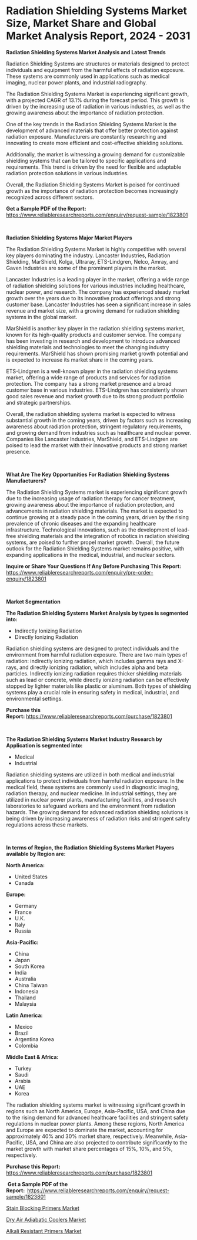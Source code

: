 <p><h1>Radiation Shielding Systems Market Size, Market Share and Global Market Analysis Report, 2024 - 2031</h1></p><p><strong>Radiation Shielding Systems Market Analysis and Latest Trends</strong></p>
<p><p>Radiation Shielding Systems are structures or materials designed to protect individuals and equipment from the harmful effects of radiation exposure. These systems are commonly used in applications such as medical imaging, nuclear power plants, and industrial radiography.</p><p>The Radiation Shielding Systems Market is experiencing significant growth, with a projected CAGR of 13.1% during the forecast period. This growth is driven by the increasing use of radiation in various industries, as well as the growing awareness about the importance of radiation protection.</p><p>One of the key trends in the Radiation Shielding Systems Market is the development of advanced materials that offer better protection against radiation exposure. Manufacturers are constantly researching and innovating to create more efficient and cost-effective shielding solutions.</p><p>Additionally, the market is witnessing a growing demand for customizable shielding systems that can be tailored to specific applications and requirements. This trend is driven by the need for flexible and adaptable radiation protection solutions in various industries.</p><p>Overall, the Radiation Shielding Systems Market is poised for continued growth as the importance of radiation protection becomes increasingly recognized across different sectors.</p></p>
<p><strong>Get a Sample PDF of the Report:&nbsp;</strong> <a href="https://www.reliableresearchreports.com/enquiry/request-sample/1823801">https://www.reliableresearchreports.com/enquiry/request-sample/1823801</a></p>
<p>&nbsp;</p>
<p><strong>Radiation Shielding Systems Major Market Players</strong></p>
<p><p>The Radiation Shielding Systems Market is highly competitive with several key players dominating the industry. Lancaster Industries, Radiation Shielding, MarShield, Kolga, Ultraray, ETS-Lindgren, Nelco, Amray, and Gaven Industries are some of the prominent players in the market.</p><p>Lancaster Industries is a leading player in the market, offering a wide range of radiation shielding solutions for various industries including healthcare, nuclear power, and research. The company has experienced steady market growth over the years due to its innovative product offerings and strong customer base. Lancaster Industries has seen a significant increase in sales revenue and market size, with a growing demand for radiation shielding systems in the global market.</p><p>MarShield is another key player in the radiation shielding systems market, known for its high-quality products and customer service. The company has been investing in research and development to introduce advanced shielding materials and technologies to meet the changing industry requirements. MarShield has shown promising market growth potential and is expected to increase its market share in the coming years.</p><p>ETS-Lindgren is a well-known player in the radiation shielding systems market, offering a wide range of products and services for radiation protection. The company has a strong market presence and a broad customer base in various industries. ETS-Lindgren has consistently shown good sales revenue and market growth due to its strong product portfolio and strategic partnerships.</p><p>Overall, the radiation shielding systems market is expected to witness substantial growth in the coming years, driven by factors such as increasing awareness about radiation protection, stringent regulatory requirements, and growing demand from industries such as healthcare and nuclear power. Companies like Lancaster Industries, MarShield, and ETS-Lindgren are poised to lead the market with their innovative products and strong market presence.</p></p>
<p>&nbsp;</p>
<p><strong>What Are The Key Opportunities For Radiation Shielding Systems Manufacturers?</strong></p>
<p><p>The Radiation Shielding Systems market is experiencing significant growth due to the increasing usage of radiation therapy for cancer treatment, growing awareness about the importance of radiation protection, and advancements in radiation shielding materials. The market is expected to continue growing at a steady pace in the coming years, driven by the rising prevalence of chronic diseases and the expanding healthcare infrastructure. Technological innovations, such as the development of lead-free shielding materials and the integration of robotics in radiation shielding systems, are poised to further propel market growth. Overall, the future outlook for the Radiation Shielding Systems market remains positive, with expanding applications in the medical, industrial, and nuclear sectors.</p></p>
<p><strong>Inquire or Share Your Questions If Any Before Purchasing This Report:</strong> <a href="https://www.reliableresearchreports.com/enquiry/pre-order-enquiry/1823801">https://www.reliableresearchreports.com/enquiry/pre-order-enquiry/1823801</a></p>
<p>&nbsp;</p>
<p><strong>Market Segmentation</strong></p>
<p><strong>The Radiation Shielding Systems Market Analysis by types is segmented into:</strong></p>
<p><ul><li>Indirectly Ionizing Radiation</li><li>Directly Ionizing Radiation</li></ul></p>
<p><p>Radiation shielding systems are designed to protect individuals and the environment from harmful radiation exposure. There are two main types of radiation: indirectly ionizing radiation, which includes gamma rays and X-rays, and directly ionizing radiation, which includes alpha and beta particles. Indirectly ionizing radiation requires thicker shielding materials such as lead or concrete, while directly ionizing radiation can be effectively stopped by lighter materials like plastic or aluminum. Both types of shielding systems play a crucial role in ensuring safety in medical, industrial, and environmental settings.</p></p>
<p><strong>Purchase this Report:&nbsp;</strong><a href="https://www.reliableresearchreports.com/purchase/1823801">https://www.reliableresearchreports.com/purchase/1823801</a></p>
<p>&nbsp;</p>
<p><strong>The Radiation Shielding Systems Market Industry Research by Application is segmented into:</strong></p>
<p><ul><li>Medical</li><li>Industrial</li></ul></p>
<p><p>Radiation shielding systems are utilized in both medical and industrial applications to protect individuals from harmful radiation exposure. In the medical field, these systems are commonly used in diagnostic imaging, radiation therapy, and nuclear medicine. In industrial settings, they are utilized in nuclear power plants, manufacturing facilities, and research laboratories to safeguard workers and the environment from radiation hazards. The growing demand for advanced radiation shielding solutions is being driven by increasing awareness of radiation risks and stringent safety regulations across these markets.</p></p>
<p>&nbsp;</p>
<p><strong>In terms of Region, the Radiation Shielding Systems Market Players available by Region are:</strong></p>
<p>
    <p> <strong> North America: </strong>
        <ul>
            <li>United States</li>
            <li>Canada</li>
        </ul>
        </p> 
    <p> <strong> Europe: </strong>
        <ul>
            <li>Germany</li>
            <li>France</li>
            <li>U.K.</li>
            <li>Italy</li>
            <li>Russia</li>
        </ul>
        </p> 
    <p> <strong> Asia-Pacific: </strong>
        <ul>
            <li>China</li>
            <li>Japan</li>
            <li>South Korea</li>
            <li>India</li>
            <li>Australia</li>
            <li>China Taiwan</li>
            <li>Indonesia</li>
            <li>Thailand</li>
            <li>Malaysia</li>
        </ul>
        </p> 
    <p> <strong> Latin America: </strong>
        <ul>
            <li>Mexico</li>
            <li>Brazil</li>
            <li>Argentina Korea</li>
            <li>Colombia</li>
        </ul>
        </p> 
    <p> <strong> Middle East & Africa: </strong>
        <ul>
            <li>Turkey</li>
            <li>Saudi</li>
            <li>Arabia</li>
            <li>UAE</li>
            <li>Korea</li>
        </ul>
    </p>
    </p>
<p><p>The radiation shielding systems market is witnessing significant growth in regions such as North America, Europe, Asia-Pacific, USA, and China due to the rising demand for advanced healthcare facilities and stringent safety regulations in nuclear power plants. Among these regions, North America and Europe are expected to dominate the market, accounting for approximately 40% and 30% market share, respectively. Meanwhile, Asia-Pacific, USA, and China are also projected to contribute significantly to the market growth with market share percentages of 15%, 10%, and 5%, respectively.</p></p>
<p><strong>Purchase this Report: </strong><a href="https://www.reliableresearchreports.com/purchase/1823801">https://www.reliableresearchreports.com/purchase/1823801</a></p>
<p>&nbsp;<strong>Get a Sample PDF of the Report:&nbsp;&nbsp;</strong><a href="https://www.reliableresearchreports.com/enquiry/request-sample/1823801">https://www.reliableresearchreports.com/enquiry/request-sample/1823801</a></p>
<p><strong></strong></p>
<p><p><a href="https://github.com/lubmix/Market-Research-Report-List-1/blob/main/stain-blocking-primers-market.md">Stain Blocking Primers Market</a></p><p><a href="https://view.publitas.com/reportprime-1/dry-air-adiabatic-coolers-market-provides-detailed-segmentation-of-this-market-based-on-type-application-and-region-and-forecast-for-the-period-from-2023-2030/">Dry Air Adiabatic Coolers Market</a></p><p><a href="https://github.com/joannagoyvaerts/Market-Research-Report-List-1/blob/main/alkali-resistant-primers-market.md">Alkali Resistant Primers Market</a></p></p>